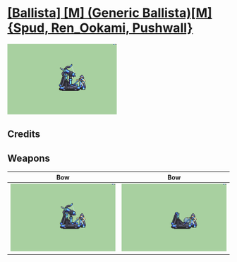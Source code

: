 # [\[Ballista\] \[M\] \(Generic Ballista\)\[M\]{Spud, Ren_Ookami, Pushwall}](./)

<img src="./5.%20Bow%20(Ballista)/Bow_000.png" alt="[Ballista] [M] (Generic Ballista)[M]{Spud, Ren_Ookami, Pushwall} standing" />

## Credits



## Weapons


|Bow |Bow |
|  :---: | :---: |
| <img alt="Bow animation" src="./5.%20Bow%20(Ballista)/Bow.gif" /> | <img alt="Bow animation" src="./5.%20Bow%20(Catapult)/Bow.gif" /> |
